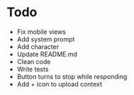 # Todo

- Fix mobile views
- Add system prompt
- Add character
- Update README.md
- Clean code
- Write tests
- Button turns to stop while responding
- Add + icon to upload context

